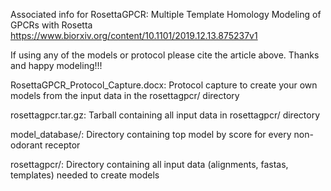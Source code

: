 Associated info for RosettaGPCR: Multiple Template Homology Modeling of GPCRs with Rosetta
https://www.biorxiv.org/content/10.1101/2019.12.13.875237v1

If using any of the models or protocol please cite the article above. Thanks and happy modeling!!!

RosettaGPCR_Protocol_Capture.docx: Protocol capture to create your own models from the input data in the rosettagpcr/ directory

rosettagpcr.tar.gz: Tarball containing all input data in rosettagpcr/ directory

model_database/: Directory containing top model by score for every non-odorant receptor

rosettagpcr/: Directory containing all input data (alignments, fastas, templates) needed to create models
